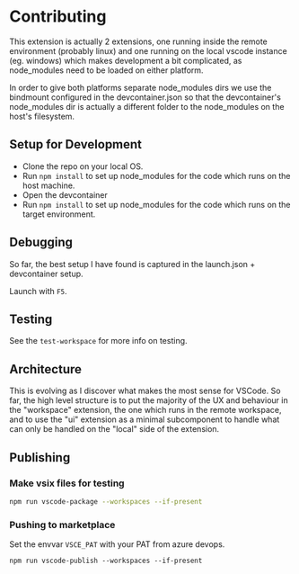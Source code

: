 # Contributing

This extension is actually 2 extensions, one running inside the remote environment (probably linux) and one running on the local vscode instance (eg. windows)
which makes development a bit complicated, as node_modules need to be loaded on either platform.

In order to give both platforms separate node_modules dirs we use the bindmount configured in the devcontainer.json so that the devcontainer's node_modules dir
is actually a different folder to the node_modules on the host's filesystem.

## Setup for Development

- Clone the repo on your local OS.
- Run `npm install` to set up node_modules for the code which runs on the host machine.
- Open the devcontainer
- Run `npm install` to set up node_modules for the code which runs on the target environment.

## Debugging

So far, the best setup I have found is captured in the launch.json + devcontainer setup.

Launch with `F5`.

## Testing

See the `test-workspace` for more info on testing.

## Architecture

This is evolving as I discover what makes the most sense for VSCode.
So far, the high level structure is to put the majority of the UX and behaviour in the "workspace" extension, the one which runs in the remote workspace, and to use the "ui" extension as a minimal subcomponent to handle what can only be handled on the "local" side of the extension.

## Publishing

### Make vsix files for testing

```bash
npm run vscode-package --workspaces --if-present
```

### Pushing to marketplace

Set the envvar `VSCE_PAT` with your PAT from azure devops.

```
npm run vscode-publish --workspaces --if-present
```
